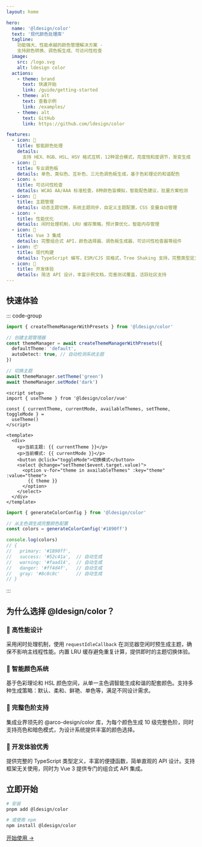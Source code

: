 ```yaml
---
layout: home

hero:
  name: '@ldesign/color'
  text: '现代颜色处理库'
  tagline:
    功能强大、性能卓越的颜色管理解决方案 -
    支持颜色转换、调色板生成、可访问性检查
  image:
    src: /logo.svg
    alt: ldesign color
  actions:
    - theme: brand
      text: 快速开始
      link: /guide/getting-started
    - theme: alt
      text: 查看示例
      link: /examples/
    - theme: alt
      text: GitHub
      link: https://github.com/ldesign/color

features:
  - icon: 🎨
    title: 智能颜色处理
    details:
      支持 HEX、RGB、HSL、HSV 格式互转，12种混合模式，亮度饱和度调节，渐变生成
  - icon: 🌈
    title: 专业调色板
    details: 单色、类似色、互补色、三元色调色板生成，基于色彩理论的和谐配色
  - icon: ♿
    title: 可访问性检查
    details: WCAG AA/AAA 标准检查，8种颜色盲模拟，智能配色建议，批量方案检测
  - icon: 🎯
    title: 主题管理
    details: 动态主题切换，系统主题同步，自定义主题配置，CSS 变量自动管理
  - icon: ⚡
    title: 性能优化
    details: 闲时处理机制，LRU 缓存策略，预计算优化，智能内存管理
  - icon: 🔧
    title: Vue 3 集成
    details: 完整组合式 API，颜色选择器、调色板生成器、可访问性检查器等组件
  - icon: 📦
    title: 现代构建
    details: TypeScript 编写，ESM/CJS 双格式，Tree Shaking 支持，完整类型定义
  - icon: 🚀
    title: 开发体验
    details: 简洁 API 设计，丰富示例文档，完善测试覆盖，活跃社区支持
---
```


## 快速体验

::: code-group

```typescript [基础使用]
import { createThemeManagerWithPresets } from '@ldesign/color'

// 创建主题管理器
const themeManager = await createThemeManagerWithPresets({
  defaultTheme: 'default',
  autoDetect: true, // 自动检测系统主题
})

// 切换主题
await themeManager.setTheme('green')
await themeManager.setMode('dark')
```

```vue [Vue 3 集成]
<script setup>
import { useTheme } from '@ldesign/color/vue'

const { currentTheme, currentMode, availableThemes, setTheme, toggleMode } =
  useTheme()
</script>

<template>
  <div>
    <p>当前主题: {{ currentTheme }}</p>
    <p>当前模式: {{ currentMode }}</p>
    <button @click="toggleMode">切换模式</button>
    <select @change="setTheme($event.target.value)">
      <option v-for="theme in availableThemes" :key="theme" :value="theme">
        {{ theme }}
      </option>
    </select>
  </div>
</template>
```

```typescript [颜色生成]
import { generateColorConfig } from '@ldesign/color'

// 从主色调生成完整颜色配置
const colors = generateColorConfig('#1890ff')

console.log(colors)
// {
//   primary: '#1890ff',
//   success: '#52c41a',  // 自动生成
//   warning: '#faad14',  // 自动生成
//   danger: '#ff4d4f',   // 自动生成
//   gray: '#8c8c8c'      // 自动生成
// }
```

:::

## 为什么选择 @ldesign/color？

### 🚀 高性能设计

采用闲时处理机制，使用 `requestIdleCallback`
在浏览器空闲时预生成主题，确保不影响主线程性能。内置 LRU 缓存避免重复计算，提供即时的主题切换体验。

### 🎨 智能颜色系统

基于色彩理论和 HSL 颜色空间，从单一主色调智能生成和谐的配套颜色。支持多种生成策略：默认、柔和、鲜艳、单色等，满足不同设计需求。

### 🌈 完整色阶支持

集成业界领先的 @arco-design/color 库，为每个颜色生成 10 级完整色阶，同时支持亮色和暗色模式，为设计系统提供丰富的颜色选择。

### 🔧 开发体验优秀

提供完整的 TypeScript 类型定义，丰富的便捷函数，简单直观的 API 设计。支持框架无关使用，同时为 Vue
3 提供专门的组合式 API 集成。

## 立即开始

```bash
# 安装
pnpm add @ldesign/color

# 或使用 npm
npm install @ldesign/color
```

[开始使用 →](/guide/getting-started)
